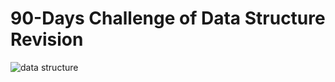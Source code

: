# 90-Days Challenge of Data Structure Revision



![data structure](https://user-images.githubusercontent.com/95359255/172162343-9e9f86ea-8382-4d55-98ea-44b941598ea8.jpg)
